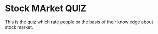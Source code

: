 # Stock MArket QUIZ
 This is the quiz which rate people on the basis of their knowledge about stock market.
